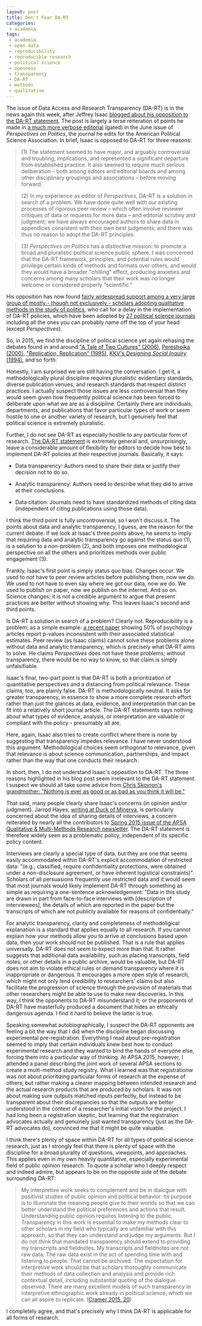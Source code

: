 ```yaml
---
layout: post
title: Don't Fear DA-RT
categories:
 - academia
tags:
 - academia
 - open data
 - reproducibility
 - reproducible research
 - political science
 - openness
 - transparency
 - DA-RT
 - methods
 - qualitative
---
```


The issue of Data Access and Research Transparency (DA-RT) is in the news again this week, after Jeffrey Isaac [blogged about his opposition to the DA-RT statement](http://www.the-plot.org/2015/11/02/further-thoughts-on-da-rt/). The post is largely a terse reiteration of points he made in [a much more verbose editorial](http://journals.cambridge.org/action/displayFulltext?type=6&fid=9781225&jid=PPS&volumeId=13&issueId=02&aid=9781224&fulltextType=ED&fileId=S1537592715000031) (gated) in the June issue of *Perspectives on Politics*, the journal he edits for the American Political Science Association. In brief, Isaac is opposed to DA-RT for three reasons:

> (1)  The statement seemed to have major, and arguably controversial and troubling, implications, and represented a significant departure from established practice. It also seemed to require much serious deliberation – both among editors and editorial boards and among other disciplinary groupings and associations – before moving forward.

> (2)  In my experience as editor of *Perspectives*, DA-RT is a solution in search of a problem. We have done quite well with our existing processes of rigorous peer review – which often involve reviewer critiques of data or requests for more data – and editorial scrutiny and judgment; we have always encouraged authors to share data in appendices consistent with their own best judgments; and there was thus no reason to adopt the DA-RT principles.

> (3)  *Perspectives on Politics* has a distinctive mission: to promote a broad and pluralistic political science public sphere. I was concerned that the DA-RT framework, principles, and potential rules would privilege certain kinds of methods and formats over others, and would they would have a broader "chilling" effect, producing anxieties and concerns among many scholars that their work was no longer welcome or considered properly "scientific."

His opposition has now found [fairly widespread support among a very large group of mostly - though not exclusively - scholars adopting qualitative methods in the study of politics](https://docs.google.com/forms/d/1BWFO6462XNPBO8MyxV5WAcFtWn4m0fSXuOwq84FodKM/viewform?edit_requested=true&fbzx=-8130823211653964473), who call for a delay in the implementation of DA-RT policies, which have been adopted by [27 political science journals](https://twitter.com/DARTsupporters/status/643169615481167872) including all the ones you can probably name off the top of your head (except *Perspectives*).

So, in 2015, we find the discipline of political science yet again rehasing the debates found in and around ["A Tale of Two Cultures" (2006)](http://pan.oxfordjournals.org/content/14/3/227.short), [Perestroika (2000)](https://en.wikipedia.org/wiki/Perestroika_Movement_(political_science)), ["Replication, Replication" (1995)](http://gking.harvard.edu/files/replication.pdf), [KKV's *Designing Social Inquiry* (1994)](http://press.princeton.edu/titles/5458.html), and so forth.

Honestly, I am surprised we are still having the conversation. I get it, a methodologically plural discipline requires pluralistic evidentiary standards, diverse publication venues, and research standards that respect distinct practices. I actually suspect those issues are less controversial than they would seem given how frequently political science has been forced to deliberate upon what we are as a discipline. Certainly there are individuals, departments, and publications that favor particular types of work or seem hostile to one or another variety of research, but I genuinely feel that political science is extremely pluralistic.

Further, I do not see DA-RT as especially hostile to any particular form of research. [The DA-RT statement](http://www.dartstatement.org/#!blank/c22sl) is extremely general and, unsurprisingly, leave a considerable amount of flexibility for editors to decide how best to implement DA-RT policies at their respective journals. Basically, it says:

 - Data transparency: Authors need to share their data or justify their decision not to do so.
 
 - Analytic transparency: Authors need to describe what they did to arrive at their conclusions.
 
 - Data citation: Journals need to have standardized methods of citing data (independent of citing publications using those data).

I think the third point is fully uncontroversial, so I won't discuss it. The points about data and analytic transparency, I guess, are the reason for the current debate. If we look at Isaac's three points above, he seems to imply that requiring data and analytic transparency go against the status quo (1), is a solution to a non-problem (2), and both imposes one methodological perspective on all the others and prioritizes methods over public engagement (3).

Frankly, Isaac's first point is simply status quo bias. Changes occur. We used to not have to peer review articles before publishing them, now we do. We used to not have to even say where we got our data, now we do. We used to publish on paper, now we publish on the internet. And so on. Science changes; it is not a credible argument to argue that present practices are better without showing why. This leaves Isaac's second and third points. 

Is DA-RT a solution in search of a problem? Clearly not. Reproducibility is a problem; as a simple example: [a recent paper](https://mbnuijten.files.wordpress.com/2013/01/nuijtenetal_2015_reportingerrorspsychology1.pdf) showing 50% of psychology articles report p-values inconsistent with their associated statistical estimates. Peer review (as Isaac claims) cannot solve these problems alone without data and analytic transparency, which is precisely what DA-RT aims to solve. He claims *Perspectives* does not have these problems; without transparency, there would be no way to know, so that claim is simply unfalsifiable.

Isaac's final, two-part point is that DA-RT is both a prioritization of quantitative perspectives and a distancing from political relevance. These claims, too, are plainly false. DA-RT is methodologically neutral. It asks for greater transparency, in essence to show a more complete research effort rather than just the glances at data, evidence, and interpretation that can be fit into a relatively short journal article. The DA-RT statements says nothing about what types of evidence, analysis, or interpretation are valuable or compliant with the policy - presumably all are.

Here, again, Isaac also tries to create conflict where there is none by suggesting that transparency impedes relevance. I have never understood this argument. Methodological choices seem orthogonal to relevance, given that relevance is about science communication, partnerships, and impact rather than the way that one conducts their research.

In short, then, I do not understand Isaac's opposition to DA-RT. The three reasons highlighted in his blog post seem irrelevant to the DA-RT statement. I suspect we should all take some advice from [Chris Skovron's grandmother: "Nothing is ever as good or as bad as you think it will be."](https://twitter.com/cskovron/status/661273087229493252)

That said, many people clearly share Isaac's concerns (in opinion and/or judgment). Jarrod Hayes, [writing at Duck of Minerva](http://duckofminerva.com/2015/11/put-a-da-rt-in-it.html), is particularly concerned about the idea of sharing details of interviews, a concern reiterated by nearly all the contributors to [Spring 2015 issue of the APSA Qualitative & Multi-Methods Research newsletter](http://www.maxwell.syr.edu/uploadedFiles/moynihan/cqrm/Newsletter%2013_1.pdf). The DA-RT statement is therefore widely seen as a problematic policy, independent of its specific policy content.

Interviews are clearly a special type of data, but they are one that seems easily accommodated within DA-RT's explicit accommodation of restricted data: "(e.g., classified, require confidentiality protections, were obtained under a non-disclosure agreement, or have inherent logistical constraints)". Scholars of all persuasions frequently use restricted data and it would seem that most journals would likely implement DA-RT through something as simple as requiring a one-sentence acknowledgement: "Data in this study are drawn in part from face-to-face interviews with [description of interviewees], the details of which are reported in the paper but the transcripts of which are not publicly available for reasons of confidentially."

For analytic transparency, clarity and completeness of methodoligical explanation is a standard that applies equally to all research. If you cannot explain how your methods allow you to arrive at conclusions based upon data, then your work should not be published. That is a rule that applies universally. DA-RT does not seem to expect more than that. It rather suggests that additional data availability, such as placing transcripts, field notes, or other details in a public archive, would be valuable, but DA-RT does not aim to violate ethical rules or demand transparency where it is inappropriate or dangerous. It encourages a more open style of research, which might not only lend credibility to researchers' claims but also facilitate the progression of science through the provision of materials that other researchers might be able to use to make new discoveries. In this way, I think the opponents to DA-RT misunderstand it; or the proponents of DA-RT have masterfully produced a document that hides an ethically dangerous agenda. I find it hard to believe the latter is true.

Speaking somewhat autobiographically, I suspect the DA-RT opponents are feeling a bit the way that I did when the discipline began discussing experimental pre-registration. Everything I read about pre-registration seemed to imply that certain individuals knew best how to conduct experimental research and they wanted to bind the hands of everyone else, forcing them into a particular way of thinking. At APSA 2015, however, I attended a panel describing the joint work of several APSA sections to create a multi-method study registry. What I learned was that registrationw was not about prioritizing particular forms of research at the expense of others, but rather making a clearer mapping between intended research and the actual research products that are produced by scholars. It was not about making sure outputs matched inputs perfectly, but instead to be transparent about their discrepancies so that the outputs are better understood in the context of a researcher's initial vision for the project. I had long been a registration skeptic, but learning that the registration advocates actually and genuinely just wanted transparency (just as the DA-RT advocates do), convinced me that it might be quite valuable.

I think there's plenty of space within DA-RT for all types of political science research, just as I strongly feel that there is plenty of space with the discipline for a broad plurality of questions, viewpoints, and approaches. This applies even in my own heavily quantitative, especially experimental field of public opinion research. To quote a scholar who I deeply respect and indeed admire, but appears to be on the opposite side of the debate surrounding DA-RT:

> My interpretive work seeks to complement and be in dialogue with positivist studies of public opinion and political behavior. Its purpose is to illuminate the meaning people give to their worlds so that we can better understand the political preferences and actions that result. Understanding public opinion requires listening to the public. Transparency in this work is essential to make my methods clear to other scholars in my field who typically are unfamiliar with this approach, so that they can understand and judge my arguments. But I do not think that mandated transparency should extend to providing my transcripts and fieldnotes. My transcripts and fieldnotes are not raw data. The raw data exist in the act of spending time with and listening to people. That cannot be archived. The expectation for interpretive work should be that scholars thoroughly communicate their methods of data collection and analysis and provide rich contextual detail, including substantial quoting of the dialogue observed. There are many excellent models of such transparency in interpretive ethnographic work already in political science, which we can all aspire to replicate. ([Cramer 2015, 20](http://www.maxwell.syr.edu/uploadedFiles/moynihan/cqrm/Newsletter%2013_1.pdf))

I completely agree, and that's precisely why I think DA-RT is applicable for all forms of research.
